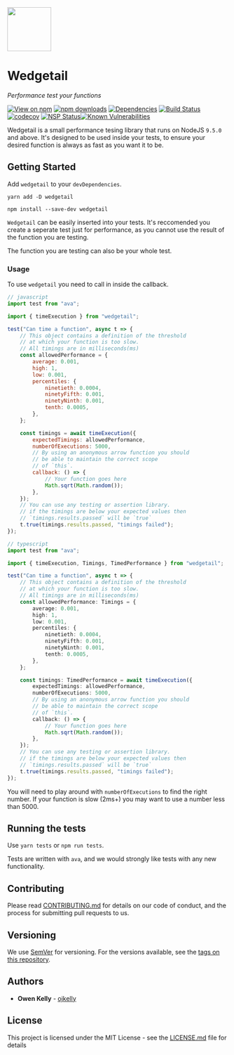 <img src="https://wedgetail.netlify.com/logo.png" height=100 width=100 />

# Wedgetail

_Performance test your functions_

[![View on npm](https://img.shields.io/npm/v/wedgetail.svg)](https://npmjs.org/packages/wedgetail)
[![npm downloads](https://img.shields.io/npm/dm/wedgetail.svg)](https://npmjs.org/packages/wedgetail)
[![Dependencies](https://img.shields.io/david/ojkelly/wedgetail.svg)](https://david-dm.org/ojkelly/wedgetail)
[![Build Status](https://travis-ci.org/ojkelly/wedgetail.svg?branch=master)](https://travis-ci.org/ojkelly/wedgetail)
[![codecov](https://codecov.io/gh/ojkelly/wedgetail/branch/master/graph/badge.svg)](https://codecov.io/gh/ojkelly/wedgetail)
[![NSP Status](https://nodesecurity.io/orgs/ojkelly/projects/7f441bdb-76ab-4155-aec9-00777b5adc9a/badge)](https://nodesecurity.io/orgs/ojkelly/projects/7f441bdb-76ab-4155-aec9-00777b5adc9a)[![Known Vulnerabilities](https://snyk.io/test/npm/wedgetail/badge.svg)](https://snyk.io/test/npm/wedgetail)

Wedgetail is a small performance tesing library that runs on NodeJS `9.5.0` and above. It's designed
to be used inside your tests, to ensure your desired function is always as fast as you want it to be.

## Getting Started

Add `wedgetail` to your `devDependencies`.

`yarn add -D wedgetail`

`npm install --save-dev wedgetail`

`Wedgetail` can be easily inserted into your tests. It's reccomended you create a seperate test
just for performance, as you cannot use the result of the function you are testing.

The function you are testing can also be your whole test.

### Usage

To use `wedgetail` you need to call in inside the callback.

```javascript
// javascript
import test from "ava";

import { timeExecution } from "wedgetail";

test("Can time a function", async t => {
    // This object contains a definition of the threshold
    // at which your function is too slow.
    // All timings are in milliseconds(ms)
    const allowedPerformance = {
        average: 0.001,
        high: 1,
        low: 0.001,
        percentiles: {
            ninetieth: 0.0004,
            ninetyFifth: 0.001,
            ninetyNinth: 0.001,
            tenth: 0.0005,
        },
    };

    const timings = await timeExecution({
        expectedTimings: allowedPerformance,
        numberOfExecutions: 5000,
        // By using an anonymous arrow function you should
        // be able to maintain the correct scope
        // of `this`.
        callback: () => {
            // Your function goes here
            Math.sqrt(Math.random());
        },
    });
    // You can use any testing or assertion library.
    // if the timings are below your expected values then
    // `timings.results.passed` will be `true`
    t.true(timings.results.passed, "timings failed");
});
```

```typescript
// typescript
import test from "ava";

import { timeExecution, Timings, TimedPerformance } from "wedgetail";

test("Can time a function", async t => {
    // This object contains a definition of the threshold
    // at which your function is too slow.
    // All timings are in milliseconds(ms)
    const allowedPerformance: Timings = {
        average: 0.001,
        high: 1,
        low: 0.001,
        percentiles: {
            ninetieth: 0.0004,
            ninetyFifth: 0.001,
            ninetyNinth: 0.001,
            tenth: 0.0005,
        },
    };

    const timings: TimedPerformance = await timeExecution({
        expectedTimings: allowedPerformance,
        numberOfExecutions: 5000,
        // By using an anonymous arrow function you should
        // be able to maintain the correct scope
        // of `this`.
        callback: () => {
            // Your function goes here
            Math.sqrt(Math.random());
        },
    });
    // You can use any testing or assertion library.
    // if the timings are below your expected values then
    // `timings.results.passed` will be `true`
    t.true(timings.results.passed, "timings failed");
});
```

You will need to play around with `numberOfExecutions` to find the right number. If your function is
slow (2ms+) you may want to use a number less than 5000.

## Running the tests

Use `yarn tests` or `npm run tests`.

Tests are written with `ava`, and we would strongly like tests with any new functionality.

## Contributing

Please read [CONTRIBUTING.md](https://github.com/ojkelly/wedgetail/CONTRIBUTING.md) for details on our code of conduct, and the process for submitting pull requests to us.

## Versioning

We use [SemVer](http://semver.org/) for versioning. For the versions available, see the [tags on this repository](https://github.com/ojkelly/wedgetail/tags).

## Authors

* **Owen Kelly** - [ojkelly](https://github.com/ojkelly)

## License

This project is licensed under the MIT License - see the [LICENSE.md](https://github.com/ojkelly/wedgetail/LICENSE.md) file for details

